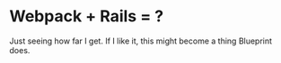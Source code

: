 # Webpack + Rails = ?

Just seeing how far I get. If I like it, this might become a thing Blueprint
does.
